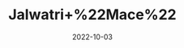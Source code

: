 ---
title: 'Jalwatri+%22Mace%22'
date: '2022-10-03' 
metatag: '' 
inventory: '0' 
draft: false 
# meta description 
shortDescripton: 'Mace+included+in+your+diet+keeps+constipation%2c+flatulence+%2fgas+related+issues%2c+bloating+of+the+stomach%2c+and+constipation+away.'
description: 'Spices'
longdescription: ''
featured: True
# product Price
price: '80.0'
# Product Short Description
shortDescription: 'Mace+included+in+your+diet+keeps+constipation%2c+flatulence+%2fgas+related+issues%2c+bloating+of+the+stomach%2c+and+constipation+away.'
productID: 'CA3DD95B-212A-ED11-9968-005056B3A416'
type: 'products'
category: 'Spices' 
thumnailproduct: 'https://eraconnect.blob.core.windows.net/product-images/aminsaddiquidawakhana/CA3DD95B-212A-ED11-9968-005056B3A416.webp' 
images:
  - image: 'https://eraconnect.blob.core.windows.net/product-images/aminsaddiquidawakhana/CA3DD95B-212A-ED11-9968-005056B3A416.webp'  
Variants:
---